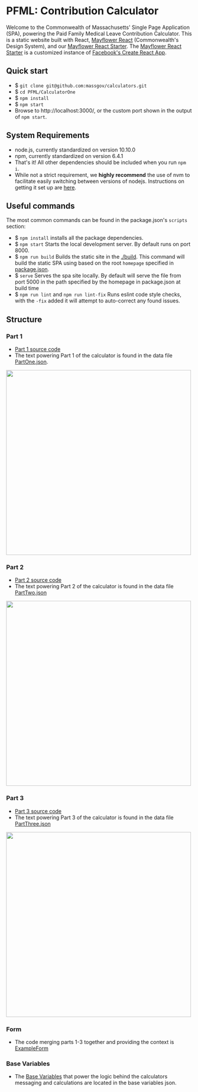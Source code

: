 # PFML: Contribution Calculator

Welcome to the Commonwealth of Massachusetts' Single Page Application (SPA), powering the Paid Family Medical Leave Contribution Calculator. This is a static website built with React, [Mayflower React](https://github.com/massgov/mayflower/) (Commonwealth's Design System), and our [Mayflower React Starter](https://github.com/massgov/mayflower-react-starter/). The [Mayflower React Starter](https://github.com/massgov/mayflower-react-starter/) is a customized instance of [Facebook's Create React App](https://github.com/facebook/create-react-app).

## Quick start

- $ ``git clone git@github.com:massgov/calculators.git``
- $ ``cd PFML/CalculatorOne``
- $ ``npm install``
- $ ``npm start``
- Browse to http://localhost:3000/, or the custom port shown in the output of `npm start`.

## System Requirements

- node.js, currently standardized on version 10.10.0
- npm, currently standardized on version 6.4.1
- That's it! All other dependencies should be included when you run ``npm i``.
- While not a strict requirement, we **highly recommend** the use of nvm to facilitate easily switching between versions of nodejs. Instructions on getting it set up are [here](https://github.com/creationix/nvm#installation).

## Useful commands

The most common commands can be found in the package.json's ``scripts`` section:

- $ ``npm install`` installs all the package dependencies.
- $ ``npm start`` Starts the local development server. By default runs on port 8000.
- $ ``npm run build`` Builds the static site in the [./build](./build). This command will build the static SPA using based on the root `homepage` specified in [package.json](./package.json#L3).
- $ ``serve`` Serves the spa site locally. By default will serve the file from port 5000 in the path specified by the homepage in package.json at build time
- $ ``npm run lint`` and ``npm run lint-fix`` Runs eslint code style checks, with the ``-fix`` added it will attempt to auto-correct any found issues.

## Structure

### Part 1
- [Part 1 source code](./src/components/Form/Part1.js)
- The text powering Part 1 of the calculator is found in the data file [PartOne.json](./src/data/PartOne.json).
<img src="./documentation/images/pfml-cal1-part1-02052019.png" width="500">

### Part 2
- [Part 2 source code](./src/components/Form/Part2.js)
- The text powering Part 2 of the calculator is found in the data file [PartTwo.json](./src/data/PartTwo.json)
<img src="./documentation/images/pfml-cal1-part2-02052019.png" width="500">

### Part 3
- [Part 3 source code](./src/components/Form/Part3.js)
- The text powering Part 3 of the calculator is found in the data file [PartThree.json](./src/data/PartThree.json)
<img src="./documentation/images/pfml-cal1-part3-02052019.png" width="500">

### Form
- The code merging parts 1-3 together and providing the context is [ExampleForm](.src/components/ExampleForm/index.js)

### Base Variables
- The [Base Variables](./src/data/ContributionVariables.json) that power the logic behind the calculators messaging and calculations are located in the base variables json.
